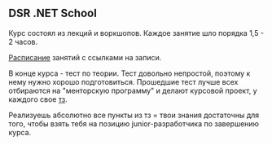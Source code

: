 ## DSR .NET School

Курс состоял из лекций и воркшопов.
Каждое занятие шло порядка 1,5 - 2 часов. 

[Расписание](info/schedule/schedule.md) занятий с ссылками на записи. 

В конце курса - тест по теории. Тест довольно непростой, поэтому к нему нужно хорошо подготовиться. Прошедшие тест лучше всех отбираются на "менторскую программу" и делают курсовой проект, у каждого свое [тз](info/specifications/specification.md). 

Реализуешь абсолютно все пункты из тз = твои знания достаточны для того, чтобы взять тебя на позицию junior-разработчика по завершению курса.

